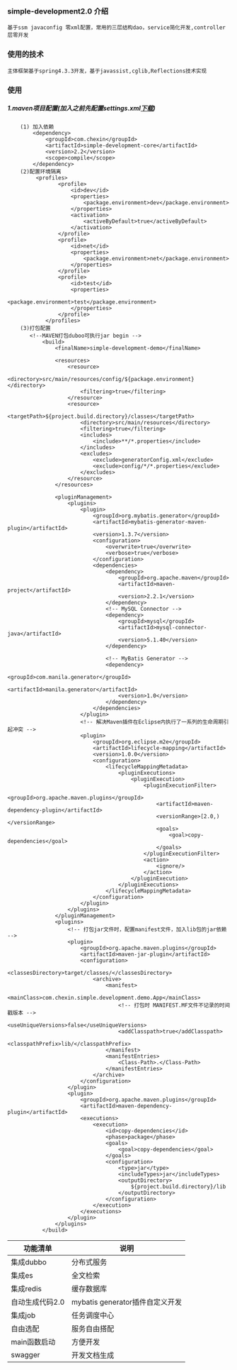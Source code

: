 ### simple-development2.0 介绍
    基于ssm javaconfig 零xml配置，常用的三层结构dao，service简化开发,controller层零开发

### 使用的技术
    主体框架基于spring4.3.3开发，基于javassist,cglib,Reflections技术实现

### 使用
##### 1.maven项目配置(加入之前先配置settings.xml[下载](http://file.diangc.cn/settings.xml))
        (1) 加入依赖
            <dependency>
                <groupId>com.chexin</groupId>
                <artifactId>simple-development-core</artifactId>
                <version>2.2</version>
                <scope>compile</scope>
            </dependency>
        (2)配置环境隔离
             <profiles>
                    <profile>
                        <id>dev</id>
                        <properties>
                            <package.environment>dev</package.environment>
                        </properties>
                        <activation>
                            <activeByDefault>true</activeByDefault>
                        </activation>
                    </profile>
                    <profile>
                        <id>net</id>
                        <properties>
                            <package.environment>net</package.environment>
                        </properties>
                    </profile>
                    <profile>
                        <id>test</id>
                        <properties>
                            <package.environment>test</package.environment>
                        </properties>
                    </profile>
                </profiles>
        (3)打包配置
           <!--MAVEN打包duboo可执行jar begin -->
               <build>
                   <finalName>simple-development-demo</finalName>
           
                   <resources>
                       <resource>
                           <directory>src/main/resources/config/${package.environment}</directory>
                           <filtering>true</filtering>
                       </resource>
                       <resource>
                           <targetPath>${project.build.directory}/classes</targetPath>
                           <directory>src/main/resources</directory>
                           <filtering>true</filtering>
                           <includes>
                               <include>**/*.properties</include>
                           </includes>
                           <excludes>
                               <exclude>generatorConfig.xml</exclude>
                               <exclude>config/*/*.properties</exclude>
                           </excludes>
                       </resource>
                   </resources>
           
                   <pluginManagement>
                       <plugins>
                           <plugin>
                               <groupId>org.mybatis.generator</groupId>
                               <artifactId>mybatis-generator-maven-plugin</artifactId>
                               <version>1.3.7</version>
                               <configuration>
                                   <overwrite>true</overwrite>
                                   <verbose>true</verbose>
                               </configuration>
                               <dependencies>
                                   <dependency>
                                       <groupId>org.apache.maven</groupId>
                                       <artifactId>maven-project</artifactId>
                                       <version>2.2.1</version>
                                   </dependency>
                                   <!-- MySQL Connector -->
                                   <dependency>
                                       <groupId>mysql</groupId>
                                       <artifactId>mysql-connector-java</artifactId>
                                       <version>5.1.40</version>
                                   </dependency>
           
                                   <!-- MyBatis Generator -->
                                   <dependency>
                                       <groupId>com.manila.generator</groupId>
                                       <artifactId>manila.generator</artifactId>
                                       <version>1.0</version>
                                   </dependency>
                               </dependencies>
                           </plugin>
                           <!-- 解决Maven插件在Eclipse内执行了一系列的生命周期引起冲突 -->
                           <plugin>
                               <groupId>org.eclipse.m2e</groupId>
                               <artifactId>lifecycle-mapping</artifactId>
                               <version>1.0.0</version>
                               <configuration>
                                   <lifecycleMappingMetadata>
                                       <pluginExecutions>
                                           <pluginExecution>
                                               <pluginExecutionFilter>
                                                   <groupId>org.apache.maven.plugins</groupId>
                                                   <artifactId>maven-dependency-plugin</artifactId>
                                                   <versionRange>[2.0,)</versionRange>
                                                   <goals>
                                                       <goal>copy-dependencies</goal>
                                                   </goals>
                                               </pluginExecutionFilter>
                                               <action>
                                                   <ignore/>
                                               </action>
                                           </pluginExecution>
                                       </pluginExecutions>
                                   </lifecycleMappingMetadata>
                               </configuration>
                           </plugin>
                       </plugins>
                   </pluginManagement>
                   <plugins>
                       <!-- 打包jar文件时，配置manifest文件，加入lib包的jar依赖 -->
                       <plugin>
                           <groupId>org.apache.maven.plugins</groupId>
                           <artifactId>maven-jar-plugin</artifactId>
                           <configuration>
                               <classesDirectory>target/classes/</classesDirectory>
                               <archive>
                                   <manifest>
                                       <mainClass>com.chexin.simple.development.demo.App</mainClass>
                                       <!-- 打包时 MANIFEST.MF文件不记录的时间戳版本 -->
                                       <useUniqueVersions>false</useUniqueVersions>
                                       <addClasspath>true</addClasspath>
                                       <classpathPrefix>lib/</classpathPrefix>
                                   </manifest>
                                   <manifestEntries>
                                       <Class-Path>.</Class-Path>
                                   </manifestEntries>
                               </archive>
                           </configuration>
                       </plugin>
                       <plugin>
                           <groupId>org.apache.maven.plugins</groupId>
                           <artifactId>maven-dependency-plugin</artifactId>
                           <executions>
                               <execution>
                                   <id>copy-dependencies</id>
                                   <phase>package</phase>
                                   <goals>
                                       <goal>copy-dependencies</goal>
                                   </goals>
                                   <configuration>
                                       <type>jar</type>
                                       <includeTypes>jar</includeTypes>
                                       <outputDirectory>
                                           ${project.build.directory}/lib
                                       </outputDirectory>
                                   </configuration>
                               </execution>
                           </executions>
                       </plugin>
                   </plugins>
               </build>
 功能清单 | 说明 |
| --- | --- |
| 集成dubbo | 分布式服务 |
| 集成es | 全文检索|
| 集成redis | 缓存数据库 |
| 自动生成代码2.0 | mybatis generator插件自定义开发 |
| 集成job| 任务调度中心|
| 自由选配 | 服务自由搭配|
| main函数启动 | 方便开发|
| swagger | 开发文档生成|
